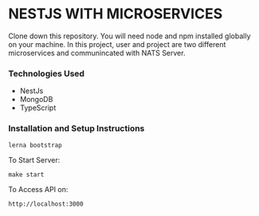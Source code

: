 # NESTJS WITH MICROSERVICES

Clone down this repository. You will need node and npm installed globally on your machine.
In this project, user and project are two different microservices and communincated with NATS Server.

### Technologies Used

- NestJs
- MongoDB
- TypeScript

### Installation and Setup Instructions

`lerna bootstrap`

To Start Server:

`make start`

To Access API on:

`http://localhost:3000`
